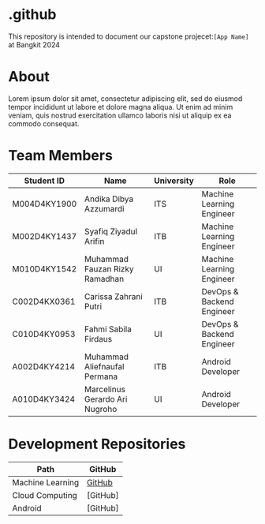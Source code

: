 # .github
This repository is intended to document our capstone projecet:`[App Name]` at Bangkit 2024

# About
Lorem ipsum dolor sit amet, consectetur adipiscing elit, sed do eiusmod tempor incididunt ut labore et dolore magna aliqua. Ut enim ad minim veniam, quis nostrud exercitation ullamco laboris nisi ut aliquip ex ea commodo consequat.

# Team Members
| Student ID | Name | University | Role |
|----------|----------|----------|----------|
| M004D4KY1900  | Andika Dibya Azzumardi  | ITS  | Machine Learning Engineer  |
| M002D4KY1437  | Syafiq Ziyadul Arifin  | ITB  | Machine Learning Engineer  |
| M010D4KY1542  | Muhammad Fauzan Rizky Ramadhan  | UI  | Machine Learning Engineer  |
| C002D4KX0361  | Carissa Zahrani Putri  | ITB  | DevOps & Backend Engineer  |
| C010D4KY0953  | Fahmi Sabila Firdaus  | UI  | DevOps & Backend Engineer  |
| A002D4KY4214  | Muhammad Aliefnaufal Permana  | ITB  | Android Developer  |
| A010D4KY3424  | Marcelinus Gerardo Ari Nugroho  | UI  | Android Developer  |

# Development Repositories
| Path | GitHub |
|----------|----------|
| Machine Learning  | [GitHub]()  |
| Cloud Computing  | [GitHub]  |
| Android  | [GitHub]  |
